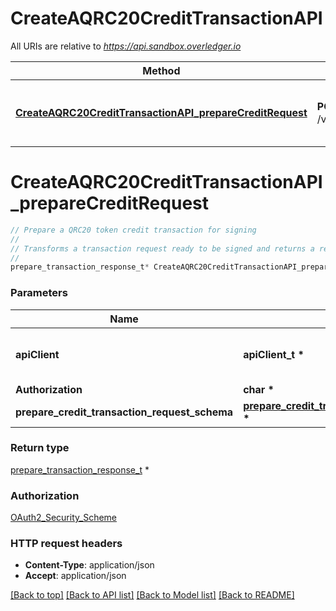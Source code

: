 # CreateAQRC20CreditTransactionAPI

All URIs are relative to *https://api.sandbox.overledger.io*

Method | HTTP request | Description
------------- | ------------- | -------------
[**CreateAQRC20CreditTransactionAPI_prepareCreditRequest**](CreateAQRC20CreditTransactionAPI.md#CreateAQRC20CreditTransactionAPI_prepareCreditRequest) | **POST** /v2/preparation/credit | Prepare a QRC20 token credit transaction for signing


# **CreateAQRC20CreditTransactionAPI_prepareCreditRequest**
```c
// Prepare a QRC20 token credit transaction for signing
//
// Transforms a transaction request ready to be signed and returns a request ID for executing. The supported transaction type is \"Create Credit\" which will allow you to make a payment to another specified account.
//
prepare_transaction_response_t* CreateAQRC20CreditTransactionAPI_prepareCreditRequest(apiClient_t *apiClient, char * Authorization, prepare_credit_transaction_request_schema_t * prepare_credit_transaction_request_schema);
```

### Parameters
Name | Type | Description  | Notes
------------- | ------------- | ------------- | -------------
**apiClient** | **apiClient_t \*** | context containing the client configuration |
**Authorization** | **char \*** |  | 
**prepare_credit_transaction_request_schema** | **[prepare_credit_transaction_request_schema_t](prepare_credit_transaction_request_schema.md) \*** |  | 

### Return type

[prepare_transaction_response_t](prepare_transaction_response.md) *


### Authorization

[OAuth2_Security_Scheme](../README.md#OAuth2_Security_Scheme)

### HTTP request headers

 - **Content-Type**: application/json
 - **Accept**: application/json

[[Back to top]](#) [[Back to API list]](../README.md#documentation-for-api-endpoints) [[Back to Model list]](../README.md#documentation-for-models) [[Back to README]](../README.md)

